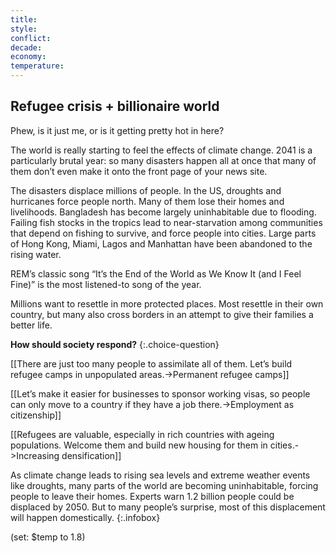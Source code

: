 ```yaml
---
title: 
style: 
conflict: 
decade: 
economy: 
temperature: 
---
```


## Refugee crisis + billionaire world

Phew, is it just me, or is it getting pretty hot in here?

The world is really starting to feel the effects of climate change. 2041 is a particularly brutal year: so many disasters happen all at once that many of them don’t even make it onto the front page of your news site.

The disasters displace millions of people. In the US, droughts and hurricanes force people north. Many of them lose their homes and livelihoods. Bangladesh has become largely uninhabitable due to flooding. Failing fish stocks in the tropics lead to near-starvation among communities that depend on fishing to survive, and force people into cities. Large parts of Hong Kong, Miami, Lagos and Manhattan have been abandoned to the rising water.

REM’s classic song “It’s the End of the World as We Know It (and I Feel Fine)” is the most listened-to song of the year.

Millions want to resettle in more protected places. Most resettle in their own country, but many also cross borders in an attempt to give their families a better life.

**How should society respond?**
{:.choice-question}

[[There are just too many people to assimilate all of them. Let’s build refugee camps in unpopulated areas.->Permanent refugee camps]]

[[Let’s make it easier for businesses to sponsor working visas, so people can only move to a country if they have a job there.->Employment as citizenship]]

[[Refugees are valuable, especially in rich countries with ageing populations. Welcome them and build new housing for them in cities.->Increasing densification]]


As climate change leads to rising sea levels and extreme weather events like droughts, many parts of the world are becoming uninhabitable, forcing people to leave their homes. Experts warn 1.2 billion people could be displaced by 2050. But to many people’s surprise, most of this displacement will happen domestically.
{:.infobox}

(set: $temp to 1.8)
